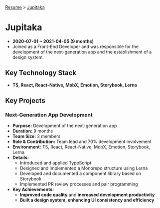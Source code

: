 [Resume](../README.md) &gt; [Jupitaka](./4_jupitaka.md)

# Jupitaka

- **2020-07-01 ~ 2021-04-05 (9 months)**
- Joined as a Front-End Developer and was responsible for the development of the next-generation app and the establishment of a design system.

## Key Technology Stack

- **TS, React, React-Native, MobX, Emotion, Storybook, Lerna**

## Key Projects

### Next-Generation App Development

- **Purpose:** Development of the next-generation app
- **Duration:** 9 months
- **Team Size:** 2 members
- **Role & Contribution:** Team lead and 70% development involvement
- **Environment:** TS, React, React-Native, MobX, Emotion, Storybook, Lerna
- **Details:**
  - Introduced and applied TypeScript
  - Designed and implemented a Monorepo structure using Lerna
  - Developed and documented a component library based on Storybook
  - Implemented PR review processes and pair programming
- **Key Achievements:**
  - **Improved code quality** and **increased development productivity**
  - **Built a design system, enhancing UI consistency and efficiency**
